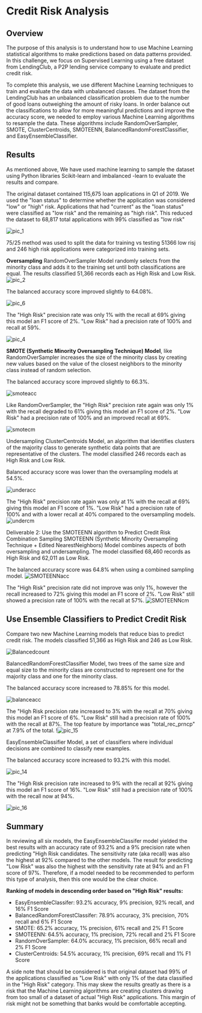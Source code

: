 # Credit Risk Analysis

## Overview
The purpose of this analysis is to understand how to use Machine Learning statistical algorithms to make predictions based on data patterns provided. In this challenge, we focus on Supervised Learning using a free dataset from LendingClub, a P2P lending service company to evaluate and predict credit risk. 

To complete this analysis, we use different Machine Learning techniques to train and evaluate the data with unbalanced classes. The dataset from the LendingClub has an unbalanced classification problem due to the number of good loans outweighing the amount of risky loans. In order balance out the classifications to allow for more meaningful predictions and improve the accuracy score, we needed to employ various Machine Learning algorithms to resample the data. These algorithms include RandomOverSampler, SMOTE, ClusterCentroids, SMOTEENN, BalancedRandomForestClassifier, and EasyEnsembleClassifier.

## Results
As mentioned above, We have used machine learning to sample the dataset using  Python libraries Scikit-learn and imbalanced -learn to evaluate the results and compare.

The original dataset contained 115,675 loan applications in Q1 of 2019. We used the "loan status" to determine whether the application was considered "low" or "high" risk. Applications that had "current" as the "loan status" were classified as "low risk" and the remaining as "high risk". This reduced the dataset to 68,817 total applications with 99% classified as "low risk"

![pic_1](pic_1.jpg)

 75/25 method was used to split the data for training vs testing 51366 low risj and 246 high risk applications were categorized into training sets.
 
**Oversampling**
RandomOverSampler Model randomly selects from the minority class and adds it to the training set until both classifications are equal. The results classified 51,366 records each as High Risk and Low Risk.
![pic_2](pic_2.jpg)

The balanced accuracy score improved slightly to 64.08%.

![pic_6](pic_6.jpg)

The "High Risk" precision rate was only 1% with the recall at 69% giving this model an F1 score of 2%.
"Low Risk" had a precision rate of 100% and recall at 59%.

![pic_4](pic_4.jpg)


**SMOTE (Synthetic Minority Oversampling Technique) Model**, like RandomOverSampler increases the size of the minority class by creating new values based on the value of the closest neighbors to the minority class instead of random selection.



The balanced accuracy score improved slightly to 66.3%.

![smoteacc](pic_5.jpg)

Like RandomOverSampler, the "High Risk" precision rate again was only 1% with the recall degraded to 61% giving this model an F1 score of 2%.
"Low Risk" had a precision rate of 100% and an improved recall at 69%.

![smotecm](pic_7.jpg)


Undersampling
ClusterCentroids Model, an algorithm that identifies clusters of the majority class to generate synthetic data points that are representative of the clusters. The model classified 246 records each as High Risk and Low Risk.

Balanced accuracy score was lower than the oversampling models at 54.5%.

![underacc](pic_8.jpg)

The "High Risk" precision rate again was only at 1% with the recall at 69% giving this model an F1 score of 1%.
"Low Risk" had a precision rate of 100% and with a lower recall at 40% compared to the oversampling models.
![undercm](pic_9.jpg)


Deliverable 2: Use the SMOTEENN algorithm to Predict Credit Risk
Combination Sampling
SMOTEENN (Synthetic Minority Oversampling Technique + Edited NearestNeighbors) Model combines aspects of both oversampling and undersampling. The model classified 68,460 records as High Risk and 62,011 as Low Risk.


The balanced accuracy score was 64.8% when using a combined sampling model.
![SMOTEENNacc](pic_10.jpg)


The "High Risk" precision rate did not improve was only 1%, however the recall increased to 72% giving this model an F1 score of 2%.
"Low Risk" still showed a precision rate of 100% with the recall at 57%.
![SMOTEENNcm](pic_11.jpg)



## Use Ensemble Classifiers to Predict Credit Risk
Compare two new Machine Learning models that reduce bias to predict credit risk. The models classified 51,366 as High Risk and 246 as Low Risk.

![Balancedcount](pic_12.jpg)

BalancedRandomForestClassifier Model, two trees of the same size and equal size to the minority class are constructed to represent one for the majority class and one for the minority class.

The balanced accuracy score increased to 78.85% for this model.

![balanceacc](pic_13.jpg)

The "High Risk precision rate increased to 3% with the recall at 70% giving this model an F1 score of 6%.
"Low Risk" still had a precision rate of 100% with the recall at 87%.
The top feature by importance was "total_rec_prncp" at 7.9% of the total.
!![pic_15](pic_15.jpg)

EasyEnsembleClassifier Model, a set of classifiers where individual decisions are combined to classify new examples.

The balanced accuracy score increased to 93.2% with this model.

![pic_14](pic_14.jpg)

The "High Risk precision rate increased to 9% with the recall at 92% giving this model an F1 score of 16%.
"Low Risk" still had a precision rate of 100% with the recall now at 94%.

![pic_16](pic_16.jpg)

## Summary
In reviewing all six models, the EasyEnsembleClassifer model yielded the best results with an accuracy rate of 93.2% and a 9% precision rate when predicting "High Risk candidates. The sensitivity rate (aka recall) was also the highest at 92% compared to the other models. The result for predicting "Low Risk" was also the highest with the sensitivity rate at 94% and an F1 score of 97%. Therefore, if a model needed to be recommended to perform this type of analysis, then this one would be the clear choice.

**Ranking of models in descending order based on "High Risk" results:**

* EasyEnsembleClassifer: 93.2% accuracy, 9% precision, 92% recall, and 16% F1 Score
* BalancedRandomForestClassifer: 78.9% accuracy, 3% precision, 70% recall and 6% F1 Score
* SMOTE: 65.2% accuracy, 1% precision, 61% recall and 2% F1 Score
* SMOTEENN: 64.5% accuracy, 1% precision, 72% recall and 2% F1 Score
* RandomOverSampler: 64.0% accuracy, 1% precision, 66% recall and 2% F1 Score
* ClusterCentroids: 54.5% accuracy, 1% precision, 69% recall and 1% F1 Score

A side note that should be considered is that original dataset had 99% of the applications classified as "Low Risk" with only 1% of the data classified in the "High Risk" category. This may skew the results greatly as there is a risk that the Machine Learning algorithms are creating clusters drawing from too small of a dataset of actual "High Risk" applications. This margin of risk might not be something that banks would be comfortable accepting.
